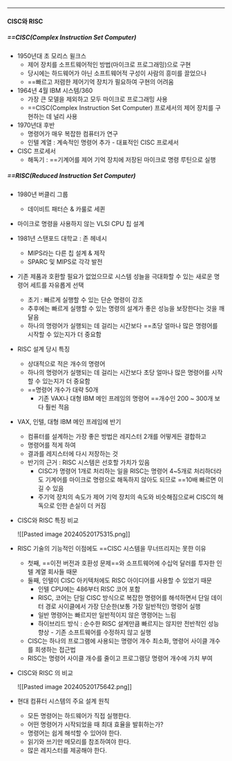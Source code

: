 
---
#### CISC와 RISC
##### ==CISC(Complex Instruction Set Computer)
- 1950년대 초 모리스 윌크스
	- 제어 장치를 소프트웨어적인 방법(마이크로 프로그래밍)으로 구현
	- 당시에는 하드웨어가 아닌 소프트웨어적 구성이 사람의 흥미를 끌었으나
	- ==빠르고 저렴한 제어기억 장치가 필요하여 구현의 어려움
- 1964년 4월 IBM 시스템/360
	- 가장 큰 모델을 제외하고 모두 마이크로 프로그래밍 사용
	- ==CISC(Complex Instruction Set Computer) 프로세서의 제어 장치를 구현하는 데 널리 사용
- 1970년대 후반
	- 명령어가 매우 복잡한 컴퓨터가 연구
	- 인텔 계열 : 계속적인 명령어 추가 - 대표적인 CISC 프로세서
- CISC 프로세서
	- 해독기 : ==기계어를 제어 기억 장치에 저장된 마이크로 명령 루틴으로 실행


##### ==RISC(Reduced Instruction Set Computer)
- 1980년 버클리 그룹
	- 데이비트 패터슨 & 카룰로 세퀸
- 마이크로 명령을 사용하지 않는 VLSI CPU 칩 설계
- 1981년 스탠포드 대학교 : 존 헤네시
	- MIPS라는 다른 칩 설계 & 제작
	- SPARC 및 MIPS로 각각 발전
- 기존 제품과 호환할 필요가 없었으므로 시스템 성늘을 극대화할 수 있는 새로운 명령어 세트를 자유롭게 선택
	- 초기 : 빠르게 실행할 수 있는 단순 명령이 강조
	- 추후에는 빠르게 실행할 수 있는 명령의 설계가 좋은 성능을 보장한다는 것을 깨달음
	- 하나의 명령어가 실행되는 데 걸리는 시간보다 ==초당 얼마나 많은 명령어를 시작할 수 있는지가 더 중요함
- RISC 설계 당시 특징
	- 상대적으로 적은 개수의 명령어
	- 하나의 명령어가 실행되는 데 걸리는 시간보다 초당 얼마나 많은 명령어를 시작할 수 있는지가 더 중요함
	- ==명령어 개수가 대략 50개
		- 기존 VAX나 대형 IBM 메인 프레임의 명령어 ==개수인 200 ~ 300개 보다 훨씬 적음
- VAX, 인텔, 대형 IBM 메인 프레임에 반기
	- 컴퓨터를 설계하는 가장 좋은 방법은 레지스터 2개를 어떻게든 결합하고 
	- 명령어를 적게 하여
	- 결과를 레지스터에 다시 저장하는 것
	- 반기의 근거 : RISC 시스템은 선호할 가치가 있음
		- CISC가 명령어 1개로 처리하는 일을 RISC는 명령어 4~5개로 처리하더라도 기계어를 마이크로 명령으로 해독하지 않아도 되므로 ==10배 빠르면 이길 수 있음
		- 주기억 장치의 속도가 제어 기억 장치의 속도와 비슷해짐으로써 CISC의 해독으로 인한 손실이 더 커짐
- CISC와  RISC 특징 비교
	
	![[Pasted image 20240520175315.png]]
- RISC 기술의 기능적인 이점에도 ==CISC 시스템을 무너뜨리지는 못한 이유
	- 첫째, ==이전 버전과 호환성 문제==와 소프트웨어에 수십억 달러를 투자한 인텔 계열 회사들 때문
	- 둘째, 인텔이 CISC 아키텍처에도 RISC 아이디어를 사용할 수 있었기 때문
		- 인텔 CPU에는 486부터 RISC 코어 포함
		- RISC, 코어는 단일 CISC 방식으로 복잡한 명령어를 해석하면서 단일 데이터 경로 사이클에서 가장 단순한(보통 가장 일반적인) 명령어 실행
		- 일반 명령어는 빠르지만 일반적이지 않은 명령어는 느림
		- 하이브리드 방식 : 순수한 RISC 설계만큼 빠르지는 않지만 전반적인 성능 향상 - 기존 소프트웨어를 수정하지 않고 실행
	- CISC는 하나의 프로그램에 사용되는 명령어 개수 최소화, 명령어 사이클 개수를 희생하는 접근법
	- RISC는 명령어 사이클 개수를 줄이고 프로그램당 명령어 개수에 가치 부여
- CISC와 RISC 의 비교
	
	![[Pasted image 20240520175642.png]]
- 현대 컴퓨터 시스템의 주요 설계 원칙
	- 모든 명령어는 하드웨어가 직접 실행한다.
	- 어떤 명령어가 시작되었을 때 최대 효율을 발휘하는가?
	- 명령어는 쉽게 해석할 수 있어야 한다.
	- 읽기와 쓰기만 메모리를 참조하여야 한다.
	- 많은 레지스터를 제공해야 한다.